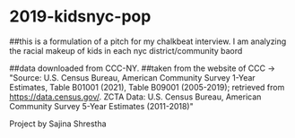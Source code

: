 # 2019-kidsnyc-pop

##this is a formulation of a pitch for my chalkbeat interview. I am analyzing the racial makeup of kids in each nyc district/community baord

##data downloaded from CCC-NY. 
##taken from the website of CCC -> "Source: U.S. Census Bureau, American Community Survey 1-Year Estimates, Table B01001 (2021), Table B09001 (2005-2019); retrieved from https://data.census.gov/.
ZCTA Data: U.S. Census Bureau, American Community Survey 5-Year Estimates (2011-2018)"

Project by Sajina Shrestha 